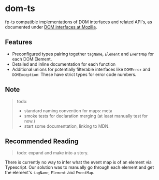 # dom-ts

fp-ts compatible implementations of DOM interfaces and related API's, as documented under [DOM interfaces at Mozilla](https://developer.mozilla.org/en-US/docs/Web/API/Document_Object_Model).

## Features

- Preconfigured types pairing together `tagName`, `Element` and `EventMap` for each DOM Element.
- Detailed and inline documentation for each function
- Additional unions for potentially filterable interfaces like `DOMError` and `DOMException`: These have strict types for error code numbers.

## Note

> todo:
>
> - standard naming convention for maps: meta
> - smoke tests for declaration merging (at least manually test for now.)
> - start some documentation, linking to MDN.

## Recommended Reading

> todo: expand and make into a story.

There is currently no way to infer what the event map is of an element via Typescript.
Our solution was to manually go through each element and get the element's `tagName`, `Element` and `EventMap`.

